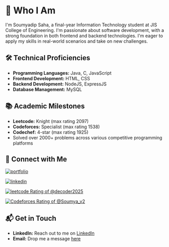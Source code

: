 # 🚀 Who I Am

I'm Soumyadip Saha, a final-year Information Technology student at JIS College of Engineering. I'm passionate about software development, with a strong foundation in both frontend and backend technologies. I'm eager to apply my skills in real-world scenarios and take on new challenges.

## 🛠 Technical Proficiencies

- **Programming Languages:** Java, C, JavaScript
- **Frontend Development:** HTML, CSS
- **Backend Development:** NodeJS, ExpressJS
- **Database Management:** MySQL

## 📚 Academic Milestones

- **Leetcode:** Knight (max rating 2097)
- **Codeforces:** Specialist (max rating 1538)
- **Codechef:** 4-star (max rating 1925)
- Solved over 2000+ problems across various competitive programming platforms

## 🔗 Connect with Me

[![portfolio](https://img.shields.io/badge/portfolio-00BFFF?style=for-the-badge&logo=data:image/png;base64,iVBORw0KGgoAAAANSUhEUgAAABAAAAAQCAMAAAAoLQ9TAAAAn1BMVEUAAABVWVmgoKD////o6OhWVlbV1dXg4OBgYGBbW1uRkZG7u7u3t7ejp6d/f3+MjIxKSkqurq5xcXG1tbUpKSkzMzM7OzsoKCiCgoJDQ0OVlZUZGRkwMDBpaWkoKCgNDQ1KSkq4uLhDQ0M2NjYoKCg1NTV0dHSqqqqampqbm5vExMS/v78/Pz+3t7dHR0eSkpIAAAAY0lEQVR4nI3MBxKCMAyE4czN3dTdFe3Y///GbKJVkskP6RGbAbhYziDPnHg5HGVMTxkckbSSnHMgRkRMpQErQWY1YdQlW9UFUbbTkr0cWuP0d6/d50YJg93HZhQ3nYHafIpW0hbJzAIuF79pWgAAAABJRU5ErkJggg==&logoColor=white)](https://soumyadip1305.netlify.app/)

[![linkedin](https://img.shields.io/badge/linkedin-0A66C2?style=for-the-badge&logo=linkedin&logoColor=white)](https://www.linkedin.com/in/soumyadip-saha-24goo)

[![leetcode Rating of @decoder2025](https://img.shields.io/badge/dynamic/json?style=for-the-badge&labelColor=black&color=%23ffa116&label=decoder2025/&query=ratingQuantile&url=https%3A%2F%2Fleetcode-badge.vercel.app%2Fapi%2Fusers%2Fdecoder2025&logo=leetcode&logoColor=yellow)](https://leetcode.com/u/decoder2025/)

[![Codeforces Rating of @Soumya_v2](https://cfrating.baoshuo.dev/rating?username=Soumya_v2&style=for-the-badge)](https://codeforces.com/profile/Soumya_v2)

## 📬 Get in Touch

- **LinkedIn:** Reach out to me on [LinkedIn](https://www.linkedin.com/in/soumyadip-saha-24goo)
- **Email:** Drop me a message [here](mailto:soumyadip1305@gmail.com)

